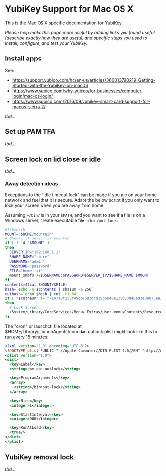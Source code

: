 # YubiKey Support for Mac OS X

This is the Mac OS X specific documentation for [YubiKey](README.md).

_Please help make this page more useful by adding links you found useful (describe exactly how they are useful) and specific steps you used to install, configure, and test your YubiKey._

## Install apps

See:

- <https://support.yubico.com/hc/en-us/articles/360013790219-Getting-Started-with-the-YubiKey-on-macOS>
- <https://www.yubico.com/why-yubico/for-businesses/computer-login/mac-os-login/>
- <https://www.yubico.com/2016/09/yubikey-smart-card-support-for-macos-sierra-2/>

_tbd..._

## Set up PAM TFA

_tbd..._

## Screen lock on lid close or idle

_tbd..._

### Away detection ideas

Exceptions to the "idle timeout lock" can be made if you are on your home network and feel that it is secure. Adapt the below script if you only want to lock your screen when you are away from home.

Assuming `~/bin/` is in your `$PATH`, and you want to see if a file is on a Windows server, create executable file `~/bin/out-lock`:

```bash
#!/bin/sh
MOUNT="$HOME/mountain"
# Checks if server is mounted
if [ ! -d "$MOUNT" ]
then
  SERVER_IP="192.168.1.1"
  SHARE_NAME="share"
  USERNAME="admin"
  PASSWORD="password"
  FILE="home.txt"
  mount_smbfs //$USERNAME:$PASSWORD@$SERVER_IP/$SHARE_NAME $MOUNT
fi
contents=$(cat $MOUNT/$FILE)
hash=`echo -n $contents | shasum -a 256`
cuthash=`echo $hash | cut -c1-64`
if [ "$cuthash" != "7147a8f255f49cb7693dcd19b6b46e139680d48a03e0a075ea237deb7e6bacc9" ]
then
  # Lock Screen
  /System/Library/CoreServices/Menu\ Extras/User.menu/Contents/Resources/CGSession -suspend
fi
```

<!-- prettier-ignore -->
The "cron" or launchctl file located at $HOME/Library/LaunchAgents/com.dan.outlock.plist might look like this to run every 15 minutes:

```xml
<?xml version="1.0" encoding="UTF-8"?>
<!DOCTYPE plist PUBLIC "-//Apple Computer//DTD PLIST 1.0//EN" "http://www.apple.com/DTDs/PropertyList-1.0.dtd">
<plist version="1.0">
<dict>
  <key>Label</key>
  <string>com.dan.outlock</string>

  <key>ProgramArguments</key>
  <array>
    <string>/bin/out-lock</string>
  </array>

  <key>Nice</key>
  <integer>1</integer>

  <key>StartInterval</key>
  <integer>900</integer>

  <key>RunAtLoad</key>
  <true/>
</dict>
</plist>
```

## YubiKey removal lock

_tbd..._
